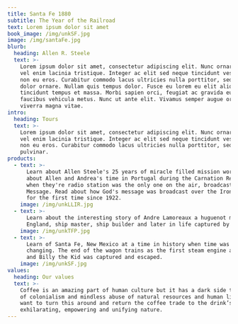 ```yaml
---
title: Santa Fe 1880
subtitle: The Year of the Railroad
text: Lorem ipsum dolor sit amet
book_image: /img/unkSF.jpg
image: /img/santaFe.jpg
blurb:
  heading: Allen R. Steele
  text: >-
    Lorem ipsum dolor sit amet, consectetur adipiscing elit. Nunc ornare massa
    vel enim lacinia tristique. Integer ac elit sed neque tincidunt vestibulum
    non eu eros. Curabitur commodo lacus ultricies nulla porttitor, sed pulvinar
    dolor ornare. Nullam quis tempus dolor. Fusce eu lorem eu elit aliquet
    tincidunt tempus et massa. Morbi sapien orci, feugiat ac gravida eu,
    faucibus vehicula metus. Nunc ut ante elit. Vivamus semper augue ornare,
    viverra magna vitae.
intro:
  heading: Tours
  text: >-
    Lorem ipsum dolor sit amet, consectetur adipiscing elit. Nunc ornare massa
    vel enim lacinia tristique. Integer ac elit sed neque tincidunt vestibulum
    non eu eros. Curabitur commodo lacus ultricies nulla porttitor, sed
    pulvinar.
products:
  - text: >-
      Learn about Allen Steele's 25 years of miracle filled mission work. Read
      about Allen and Andrea's time in Portugal during the Carnation Revolution
      when they're radio station was the only one on the air, broadcasting God's
      Message. Read about how God's message was broadcast over the Iron Curtain
      for the first time since 1922.
    image: /img/unkLLIR.jpg
  - text: >-
      Learn about the interesting story of Andre Lamoreaux a huguenot migrant to
      England, ship master, ship builder and later in life captured by pirates.
    image: /img/unkTFP.jpg
  - text: >-
      Learn of Santa Fe, New Mexico at a time in history when time was ever
      changing. The end of the wagon trains as the first steam engine arrived,
      and Billy the Kid was captured and escaped.
    image: /img/unkSF.jpg
values:
  heading: Our values
  text: >-
    Coffee is an amazing part of human culture but it has a dark side too – one
    of colonialism and mindless abuse of natural resources and human lives. We
    want to turn this around and return the coffee trade to the drink’s
    exhilarating, empowering and unifying nature.
---
```


